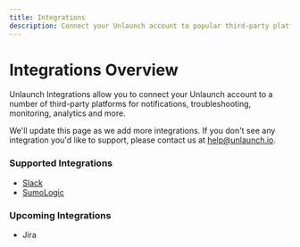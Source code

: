 ```yaml
---
title: Integrations
description: Connect your Unlaunch account to popular third-party platforms for messaging, logging, monitoring and more.
---
```


# Integrations Overview

Unlaunch Integrations allow you to connect your Unlaunch account to a number of third-party platforms for notifications, troubleshooting, monitoring, analytics and more.

We'll update this page as we add more integrations. If you don't see any integration you'd like to support, please contact us at help@unlaunch.io.

### Supported Integrations
 - [Slack](slack)
 - [SumoLogic](sumologic)


### Upcoming Integrations
 - Jira
